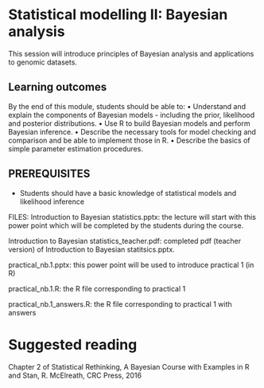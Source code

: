 # Statistical modelling II: Bayesian analysis #

This session will introduce principles of Bayesian analysis and applications to genomic datasets.

## Learning outcomes ##
By the end of this module, students should be able to: 
•	Understand and explain the components of Bayesian models - including the prior, likelihood and posterior distributions.
•	Use R to build Bayesian models and perform Bayesian inference.
•	Describe the necessary tools for model checking and comparison and be able to implement those in R.
•	Describe the basics of simple parameter estimation procedures.

## PREREQUISITES ##

* Students should have a basic knowledge of statistical models and likelihood inference

FILES:
Introduction to Bayesian statistics.pptx: the lecture will start with this power point which will be completed by the students during the course.

Introduction to Bayesian statistics_teacher.pdf: completed pdf (teacher version) of Introduction to Bayesian statitsics.pptx.

practical_nb.1.pptx: this power point will be used to introduce practical 1 (in R)

practical_nb.1.R: the R file corresponding to practical 1

practical_nb.1_answers.R: the R file corresponding to practical 1 with answers

# Suggested reading

Chapter 2 of Statistical Rethinking, A Bayesian Course with Examples in R and Stan, R. McElreath, CRC Press, 2016
